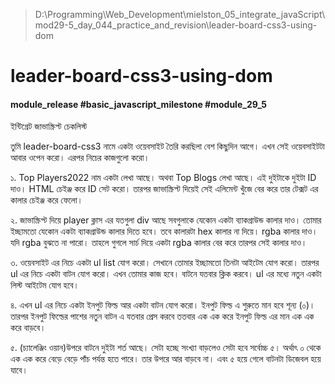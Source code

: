 > D:\Programming\Web_Development\mielston_05_integrate_javaScript\mod29-5_day_044_practice_and_revision\leader-board-css3-using-dom

# leader-board-css3-using-dom

#### module_release #basic_javascript_milestone #module_29_5

ইন্টিগ্রেট জাভাস্ক্রিপ্ট চেকলিস্ট

তুমি leader-board-css3 নামে একটা ওয়েবসাইট তৈরি করছিলা বেশ কিছুদিন আগে। এখন সেই ওয়েবসাইটটা আবার ওপেন করো। এরপর নিচের কাজগুলো করো।

১. Top Players2022 নাম একটা লেখা আছে। অথবা Top Blogs লেখা আছে। এই দুইটাকে দুইটা ID দাও। HTML চেইঞ্জ করে ID সেট করো। তারপর জাভাস্ক্রিপ্ট দিয়েই সেই এলিমেন্ট খুঁজে বের করে তার টেক্সট এর কালার চেইঞ্জ করে ফেলো।

২. জাভাস্ক্রিপ্ট দিয়ে player ক্লাস এর যতগুলা div আছে সবগুলাকে যেকোন একটা ব্যাকগ্রাউন্ড কালার দাও। তোমার ইচ্ছামতো যেকোন একটা ব্যাকগ্রাউন্ড কালার দিতে হবে। তবে কালারটা hex কালার না দিয়ে। rgba কালার দাও। যদি rgba বুঝতে না পারো। তাহলে গুগলে সার্চ দিয়ে একটা rgba কালার বের করে তারপর সেই কালার দাও।

৩. ওয়েবসাইট এর নিচে একটা ul list যোগ করো। সেখানে তোমার ইচ্ছামতো তিনটা আইটেম যোগ করো। তারপর ul এর নিচে একটা বাটন যোগ করো। এখন তোমার কাজ হবে। বাটনে যতবার ক্লিক করবে। ul এর মধ্যে নতুন একটা লিস্ট আইটেম যোগ হবে।

৪. এখন ul এর নিচে একটা ইনপুট ফিল্ড আর একটা বাটন যোগ করো। ইনপুট ফিল্ড এ শুরুতে মান হবে শূন্য (০)। তারপর ইনপুট ফিল্ডের পাশের নতুন বাটন এ যতবার প্রেস করবে ততবার এক এক করে ইনপুট ফিল্ড এর মান এক এক করে বাড়বে।

৫. (চ্যালেঞ্জিং ওয়ান)উপরে বাটনে দুইটা শর্ত আছে। সেটা হচ্ছে সংখ্যা বাড়লেও সেটা হবে সর্বোচ্চ ৫। অর্থাৎ ০ থেকে এক এক করে বেড়ে বেড়ে পাঁচ পর্যন্ত হতে পারে। তার উপরে আর বাড়বে না। এবং ৫ হয়ে গেলে বাটনটা ডিজেবল হয়ে যাবে।
